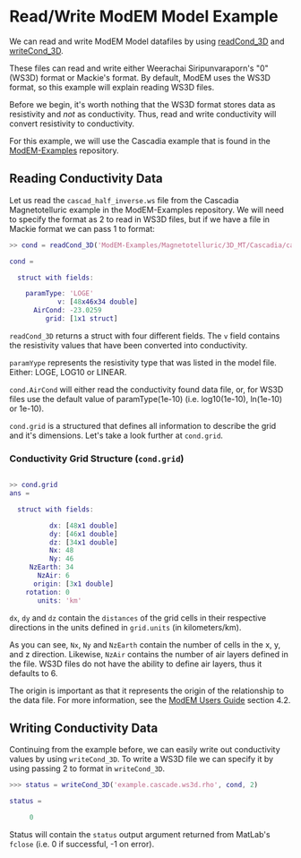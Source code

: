 Read/Write ModEM Model Example
==============================

We can read and write ModEM Model datafiles by using [readCond_3D][readCond_3D]
and [writeCond_3D][writeCond_3D].

These files can read and write either Weerachai Siripunvaraporn's "0" (WS3D)
format or Mackie's format. By default, ModEM uses the WS3D format, so this
example will explain reading WS3D files.

Before we begin, it's worth nothing that the WS3D format stores data as
resistivity and *not* as conductivity. Thus, read and write conductivity will
convert resistivity to conductivity.

For this example, we will use the Cascadia example that is found in the
[ModEM-Examples][ModEM-Examples] repository. 

[readCond_3D]: ./ioAscii/readCond_3D.m
[writeCond_3D]: ./ioAscii/writeCond_3D.m
[ModEM-Examples]: https://github.com/MiCurry/ModEM-Examples

## Reading Conductivity Data

Let us read the `cascad_half_inverse.ws` file from the Cascadia Magnetotelluric
example in the ModEM-Examples repository. We will need to specify the format as 2 to
read in WS3D files, but if we have a file in Mackie format we can pass 1 to format:

```matlab
>> cond = readCond_3D('ModEM-Examples/Magnetotelluric/3D_MT/Cascadia/cascad_half_inverse.ws', 2)

cond = 

  struct with fields:

    paramType: 'LOGE'
            v: [48x46x34 double]
      AirCond: -23.0259
         grid: [1x1 struct]
```

`readCond_3D` returns a struct with four different fields. The `v` field
contains the resistivity values that have been converted into conductivity.

`paramYype` represents the resistivity type that was listed in the model file.
Either: LOGE, LOG10 or LINEAR.

`cond.AirCond` will either read the conductivity found data file, or, for WS3D
files use the default value of paramType(1e-10) (i.e. log10(1e-10), ln(1e-10)
or 1e-10).

`cond.grid` is a structured that defines all information to describe the grid
and it's dimensions. Let's take a look further at `cond.grid`.

### Conductivity Grid Structure (`cond.grid`)

```matlab

>> cond.grid
ans = 

  struct with fields:

          dx: [48x1 double]
          dy: [46x1 double]
          dz: [34x1 double]
          Nx: 48
          Ny: 46
     NzEarth: 34
       NzAir: 6
      origin: [3x1 double]
    rotation: 0
       units: 'km'
```

`dx`,  `dy` and `dz` contain the `distances` of the grid cells in their
respective directions in the units defined in `grid.units` (in kilometers/km).

As you can see, `Nx`, `Ny` and `NzEarth` contain the number of cells in the x,
y, and z direction. Likewise, `NzAir` contains the number of air layers defined
in the file. WS3D files do not have the ability to define air layers, thus it
defaults to 6.

The origin is important as that it represents the origin of the relationship to
the data file. For more information, see the 
[ModEM Users Guide][modem-users-guide] section 4.2.

[modem-users-guide]: https://github.com/MiCurry/ModEM-Model/blob/main/doc/userguide/ModEM_UserGuide.pdf

## Writing Conductivity Data

Continuing from the example before, we can easily write out conductivity values
by using `writeCond_3D`. To write a WS3D file we can specify it by using passing
2 to format in `writeCond_3D`.

```matlab
>>> status = writeCond_3D('example.cascade.ws3d.rho', cond, 2)

status =

     0
```

Status will contain the `status` output argument returned from MatLab's `fclose`
(i.e. 0 if successful, -1 on error).

